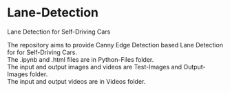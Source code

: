 # Lane-Detection

Lane Detection for Self-Driving Cars

The repository aims to provide Canny Edge Detection based Lane Detection for for Self-Driving Cars.  <br />    The .ipynb and .html files are in Python-Files folder.   <br />                                                                  The input and output images and videos are Test-Images and Output-Images folder.     <br />                                      The input and output videos are in Videos folder.


